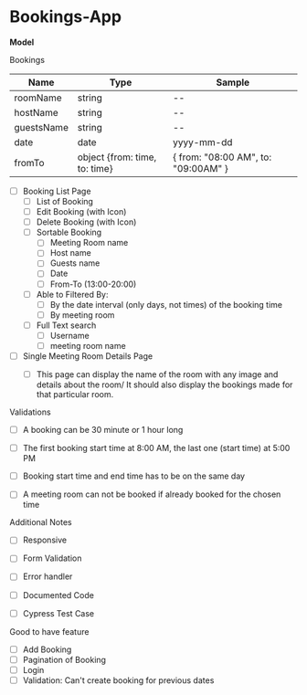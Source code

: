 # Bookings-App

**Model**

Bookings

| Name       | Type                          | Sample                              |
| ---------- | ----------------------------- | ----------------------------------- |
| roomName   | string                        | --                                  |
| hostName   | string                        | --                                  |
| guestsName | string                        | --                                  |
| date       | date                          | yyyy-mm-dd                          |
| fromTo     | object {from: time, to: time} | { from: "08:00 AM", to: "09:00AM" } |



- [ ] Booking List Page
  - [ ] List of Booking
  - [ ] Edit Booking (with Icon)
  - [ ] Delete Booking (with Icon)
  - [ ] Sortable Booking
    - [ ] Meeting Room name
    - [ ] Host name
    - [ ] Guests name
    - [ ] Date
    - [ ] From-To (13:00-20:00)
  - [ ] Able to Filtered By:
    - [ ] By the date interval (only days, not times) of the booking time
    - [ ] By meeting room
  - [ ] Full Text search
    - [ ] Username
    - [ ] meeting room name
- [ ] Single Meeting Room Details Page
  - [ ] This page can display the name of the room with any image and details about the room/
    It should also display the bookings made for that particular room.



Validations

- [ ] A booking can be 30 minute or 1 hour long
- [ ] The first booking start time at 8:00 AM, the last one (start time) at 5:00 PM
- [ ] Booking start time and end time has to be on the same day
- [ ] A meeting room can not be booked if already booked for the chosen time



Additional Notes

- [ ] Responsive
- [ ] Form Validation
- [ ] Error handler
- [ ] Documented Code
- [ ] Cypress Test Case



Good to have feature

- [ ] Add Booking
- [ ] Pagination of Booking
- [ ] Login
- [ ] Validation: Can't create booking for previous dates
